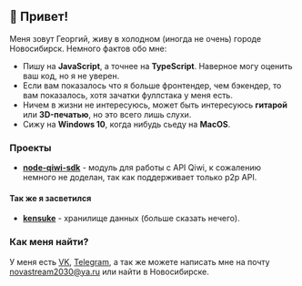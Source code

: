 ## 👋 Привет!

Меня зовут Георгий, живу в холодном (иногда не очень) городе Новосибирск. Немного фактов обо мне:

 * Пишу на __JavaScript__, а точнее на __TypeScript__. Наверное могу оценить ваш код, но я не уверен.
 * Если вам показалось что я больше фронтендер, чем бэкендер, то вам показалось, хотя зачатки фуллстака у меня есть.
 * Ничем в жизни не интересуюсь, может быть интересуюсь __гитарой__ или __3D-печатью__, но это всего лишь слухи.
 * Сижу на __Windows 10__, когда нибудь сьеду на __MacOS__.

### Проекты

 * [__node-qiwi-sdk__](https://github.com/NovaStream2030/node-qiwi-sdk) - модуль для работы с API Qiwi, к сожалению немного не доделан, так как поддерживает только p2p API.

#### Так же я засветился

 * [__kensuke__](https://github.com/delfikpro/kensuke) - хранилище данных (больше сказать нечего).

### Как меня найти?

  У меня есть [VK](https://vk.com/ns2030), [Telegram](https://t.me/NovaStream2030), а так же можете написать мне на почту novastream2030@ya.ru или найти в Новосибирске.
<!--
**NovaStream2030/NovaStream2030** is a ✨ _special_ ✨ repository because its `README.md` (this file) appears on your GitHub profile.

Here are some ideas to get you started:

- 🔭 I’m currently working on ...
- 🌱 I’m currently learning ...
- 👯 I’m looking to collaborate on ...
- 🤔 I’m looking for help with ...
- 💬 Ask me about ...
- 📫 How to reach me: ...
- 😄 Pronouns: ...
- ⚡ Fun fact: ...
-->
